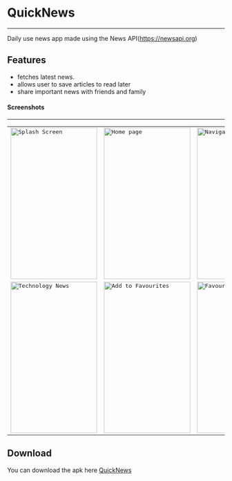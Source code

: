 # QuickNews
--------
Daily use news app made using the News API(https://newsapi.org)

Features
--------
- fetches latest news. 
- allows user to save articles to read later
- share important news with friends and family

#### Screenshots
--------
<table>
    <tr>
     <td><kbd><img src="https://user-images.githubusercontent.com/40112826/64059395-730bb680-cbd9-11e9-8e4b-364ba7b3dc29.png" width="200" height="350" title="Splash Screen""></kbd></td>
     <td><kbd><img src="https://user-images.githubusercontent.com/40112826/64059456-aa2e9780-cbda-11e9-93bd-c60a32601176.png" width="200" height="350" title="Home page"></kbd></td>
     <td><kbd><img src="https://user-images.githubusercontent.com/40112826/64059500-828bff00-cbdb-11e9-9894-4a74151a19b9.png" width="200" height="350" title="Navigation Drawer"> </kbd></td>
     <td><kbd><img src="https://user-images.githubusercontent.com/40112826/64059505-abac8f80-cbdb-11e9-9068-f92181fbac95.png" width="200" height="350" title="Science News"> </kbd></td>
     <tr> 
      <td><kbd><img src="https://user-images.githubusercontent.com/40112826/64059517-d565b680-cbdb-11e9-9e5e-b7e58b53210e.png" width="200" height="350" title="Technology News"> </kbd></td>
      <td><kbd><img src="https://user-images.githubusercontent.com/40112826/64060631-45306d00-cbed-11e9-9c4a-0cf824d155e4.png" width="200" height="350" title="Add to Favourites"> </kbd></td>
      <td><kbd><img src="https://user-images.githubusercontent.com/40112826/64059528-1231ad80-cbdc-11e9-84ce-eae7f7f1b3be.png" width="200" height="350" title="Favourites"> </kbd></td>
    </tr>
  </table>
         
## Download
You can download the apk here [QuickNews](https://www.dropbox.com/s/f9hj8vfu8ykgznm/QuickNews.apk?dl=0)
